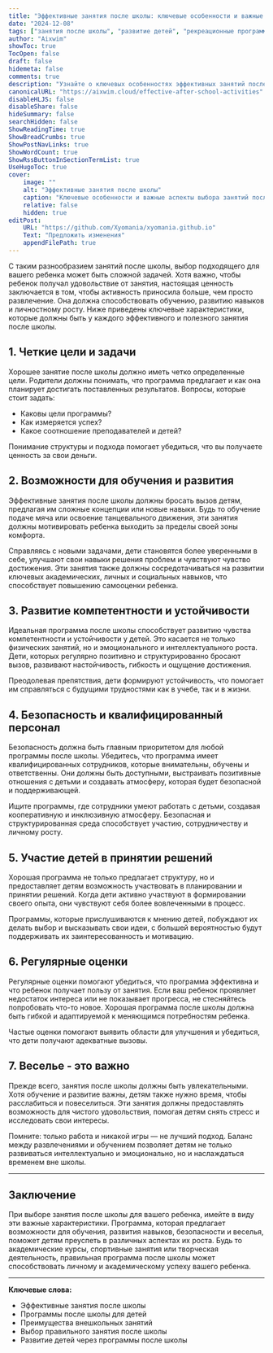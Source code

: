 ```yaml
---
title: "Эффективные занятия после школы: ключевые особенности и важные аспекты"
date: "2024-12-08"
tags: ["занятия после школы", "развитие детей", "рекреационные программы", "эффективное обучение", "родительство"]
author: "Aixwim"
showToc: true
TocOpen: false
draft: false
hidemeta: false
comments: true
description: "Узнайте о ключевых особенностях эффективных занятий после школы, которые обеспечивают баланс между обучением, развитием и развлечениями для вашего ребенка."
canonicalURL: "https://aixwim.cloud/effective-after-school-activities"
disableHLJS: false
disableShare: false
hideSummary: false
searchHidden: false
ShowReadingTime: true
ShowBreadCrumbs: true
ShowPostNavLinks: true
ShowWordCount: true
ShowRssButtonInSectionTermList: true
UseHugoToc: true
cover:
    image: ""
    alt: "Эффективные занятия после школы"
    caption: "Ключевые особенности и важные аспекты выбора занятий после школы"
    relative: false
    hidden: true
editPost:
    URL: "https://github.com/Xyomania/xyomania.github.io"
    Text: "Предложить изменения"
    appendFilePath: true
---
```


С таким разнообразием занятий после школы, выбор подходящего для вашего ребенка может быть сложной задачей. Хотя важно, чтобы ребенок получал удовольствие от занятия, настоящая ценность заключается в том, чтобы активность приносила больше, чем просто развлечение. Она должна способствовать обучению, развитию навыков и личностному росту. Ниже приведены ключевые характеристики, которые должны быть у каждого эффективного и полезного занятия после школы.

<!--more-->

## 1. **Четкие цели и задачи**

Хорошее занятие после школы должно иметь четко определенные цели. Родители должны понимать, что программа предлагает и как она планирует достигать поставленных результатов. Вопросы, которые стоит задать:

- Каковы цели программы?
- Как измеряется успех?
- Какое соотношение преподавателей и детей?

Понимание структуры и подхода помогает убедиться, что вы получаете ценность за свои деньги.

## 2. **Возможности для обучения и развития**

Эффективные занятия после школы должны бросать вызов детям, предлагая им сложные концепции или новые навыки. Будь то обучение подаче мяча или освоение танцевального движения, эти занятия должны мотивировать ребенка выходить за пределы своей зоны комфорта.

Справляясь с новыми задачами, дети становятся более уверенными в себе, улучшают свои навыки решения проблем и чувствуют чувство достижения. Эти занятия также должны сосредотачиваться на развитии ключевых академических, личных и социальных навыков, что способствует повышению самооценки ребенка.

## 3. **Развитие компетентности и устойчивости**

Идеальная программа после школы способствует развитию чувства компетентности и устойчивости у детей. Это касается не только физических занятий, но и эмоционального и интеллектуального роста. Дети, которых регулярно позитивно и структурированно бросают вызов, развивают настойчивость, гибкость и ощущение достижения.

Преодолевая препятствия, дети формируют устойчивость, что помогает им справляться с будущими трудностями как в учебе, так и в жизни.

## 4. **Безопасность и квалифицированный персонал**

Безопасность должна быть главным приоритетом для любой программы после школы. Убедитесь, что программа имеет квалифицированных сотрудников, которые внимательны, обучены и ответственны. Они должны быть доступными, выстраивать позитивные отношения с детьми и создавать атмосферу, которая будет безопасной и поддерживающей.

Ищите программы, где сотрудники умеют работать с детьми, создавая кооперативную и инклюзивную атмосферу. Безопасная и структурированная среда способствует участию, сотрудничеству и личному росту.

## 5. **Участие детей в принятии решений**

Хорошая программа не только предлагает структуру, но и предоставляет детям возможность участвовать в планировании и принятии решений. Когда дети активно участвуют в формировании своего опыта, они чувствуют себя более вовлеченными в процесс.

Программы, которые прислушиваются к мнению детей, побуждают их делать выбор и высказывать свои идеи, с большей вероятностью будут поддерживать их заинтересованность и мотивацию.

## 6. **Регулярные оценки**

Регулярные оценки помогают убедиться, что программа эффективна и что ребенок получает пользу от занятия. Если ваш ребенок проявляет недостаток интереса или не показывает прогресса, не стесняйтесь попробовать что-то новое. Хорошая программа после школы должна быть гибкой и адаптируемой к меняющимся потребностям ребенка.

Частые оценки помогают выявить области для улучшения и убедиться, что дети получают адекватные вызовы.

## 7. **Веселье - это важно**

Прежде всего, занятия после школы должны быть увлекательными. Хотя обучение и развитие важны, детям также нужно время, чтобы расслабиться и повеселиться. Эти занятия должны предоставлять возможность для чистого удовольствия, помогая детям снять стресс и исследовать свои интересы.

Помните: только работа и никакой игры — не лучший подход. Баланс между развлечениями и обучением позволяет детям не только развиваться интеллектуально и эмоционально, но и наслаждаться временем вне школы.

---

## Заключение

При выборе занятия после школы для вашего ребенка, имейте в виду эти важные характеристики. Программа, которая предлагает возможности для обучения, развития навыков, безопасности и веселья, поможет детям преуспеть в различных аспектах их роста. Будь то академические курсы, спортивные занятия или творческая деятельность, правильная программа после школы может способствовать личному и академическому успеху вашего ребенка.

---

**Ключевые слова:**
- Эффективные занятия после школы
- Программы после школы для детей
- Преимущества внешкольных занятий
- Выбор правильного занятия после школы
- Развитие детей через программы после школы
